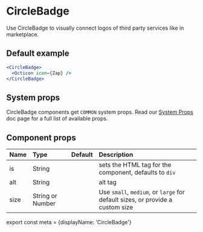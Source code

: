 # CircleBadge

Use CircleBadge to visually connect logos of third party services like in marketplace.

## Default example

```.jsx
<CircleBadge>
  <Octicon icon={Zap} />
</CircleBadge>
```

## System props

CircleBadge components get `COMMON` system props. Read our [System Props](/components/docs/system-props) doc page for a full list of available props.

## Component props

| Name | Type | Default | Description |
| :- | :- | :-: | :- |
| is | String | | sets the HTML tag for the component, defaults to `div` |
| alt | String | | alt tag |
| size | String or Number | | Use `small`, `medium`, or `large` for default sizes, or provide a custom size |



export const meta = {displayName: 'CircleBadge'}
